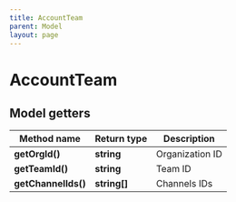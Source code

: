 ```yaml
---
title: AccountTeam
parent: Model
layout: page
---
```


# AccountTeam

## Model getters

Method name | Return type | Description
------------ | ------------- | -------------
**getOrgId()** | **string** | Organization ID
**getTeamId()** | **string** | Team ID
**getChannelIds()** | **string[]** | Channels IDs

